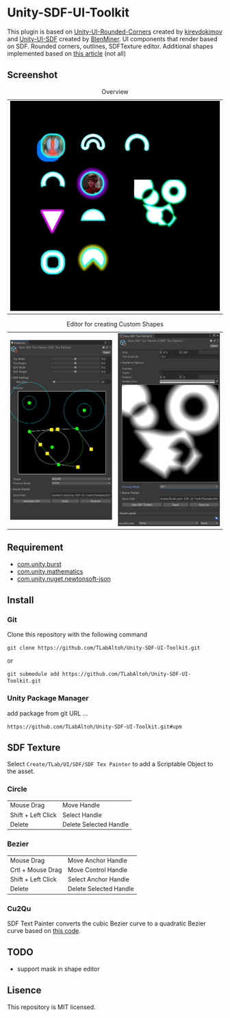 # Unity-SDF-UI-Toolkit

This plugin is based on [Unity-UI-Rounded-Corners](https://github.com/kirevdokimov/Unity-UI-Rounded-Corners) created by [kirevdokimov](https://github.com/kirevdokimov) and [Unity-UI-SDF](https://github.com/BlenMiner/Unity-UI-SDF) created by [BlenMiner](https://github.com/BlenMiner). UI components that render based on SDF. Rounded corners, outlines, SDFTexture editor. Additional shapes implemented based on [this article](https://iquilezles.org/articles/distfunctions2d/) (not all)

## Screenshot
<table>
    <caption>Overview</caption>
    <tr>
        <td><img src="Media/overview.png" width="512"></img>  </td>
    </tr>
</table>
<table>
    <caption>Editor for creating Custom Shapes</caption>
    <tr>
        <td><img src="Media/sdf-tex-painter-path-view.png" width="512"><img></td>
        <td><img src="Media/sdf-tex-painter-sdf-view.png" width="512"><img></td>
    </tr>
</table>

## Requirement
- [com.unity.burst](https://docs.unity3d.com/2021.1/Documentation/Manual/com.unity.burst.html)
- [com.unity.mathematics](https://docs.unity3d.com/ja/2021.3/Manual/com.unity.mathematics.html)
- [com.unity.nuget.newtonsoft-json](https://docs.unity3d.com/Packages/com.unity.nuget.newtonsoft-json@3.0/manual/index.html)

## Install
### Git
Clone this repository with the following command
```
git clone https://github.com/TLabAltoh/Unity-SDF-UI-Toolkit.git
```

or

```
git submodule add https://github.com/TLabAltoh/Unity-SDF-UI-Toolkit.git
```
### Unity Package Manager
add package from git URL ...
```
https://github.com/TLabAltoh/Unity-SDF-UI-Toolkit.git#upm
```

## SDF Texture
Select ```Create/TLab/UI/SDF/SDF Tex Painter``` to add a Scriptable Object to the asset.

### Circle
|  |   |
| ------ | ------ |
| Mouse Drag | Move Handle |
| Shift + Left Click | Select Handle |
| Delete | Delete Selected Handle |

### Bezier
|  |   |
| ------ | ------ |
| Mouse Drag | Move Anchor Handle |
| Crtl + Mouse Drag | Move Control Handle |
| Shift + Left Click | Select Anchor Handle |
| Delete | Delete Selected Handle |

### Cu2Qu
SDF Text Painter converts the cubic Bezier curve to a quadratic Bezier curve based on [this code](https://github.com/googlefonts/cu2qu).

## TODO
- support mask in shape editor

## Lisence
This repository is MIT licensed.
